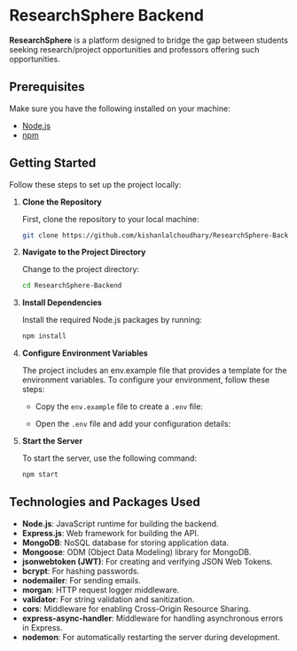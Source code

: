 # ResearchSphere Backend

**ResearchSphere** is a platform designed to bridge the gap between students seeking research/project opportunities and professors offering such opportunities.

## Prerequisites

Make sure you have the following installed on your machine:

- [Node.js](https://nodejs.org/)
- [npm](https://www.npmjs.com/)

## Getting Started

Follow these steps to set up the project locally:

1. **Clone the Repository**

   First, clone the repository to your local machine:

   ```bash
   git clone https://github.com/kishanlalchoudhary/ResearchSphere-Backend.git

2. **Navigate to the Project Directory**

   Change to the project directory:

   ```bash
   cd ResearchSphere-Backend

3. **Install Dependencies**

   Install the required Node.js packages by running:

   ```bash
   npm install

4. **Configure Environment Variables**

   The project includes an env.example file that provides a template for the environment variables. To configure your environment, follow these steps:

   - Copy the `env.example` file to create a `.env` file:

   - Open the `.env` file and add your configuration details:

5. **Start the Server**

   To start the server, use the following command:

   ```bash
   npm start

## Technologies and Packages Used

- **Node.js**: JavaScript runtime for building the backend.
- **Express.js**: Web framework for building the API.
- **MongoDB**: NoSQL database for storing application data.
- **Mongoose**: ODM (Object Data Modeling) library for MongoDB.
- **jsonwebtoken (JWT)**: For creating and verifying JSON Web Tokens.
- **bcrypt**: For hashing passwords.
- **nodemailer**: For sending emails.
- **morgan**: HTTP request logger middleware.
- **validator**: For string validation and sanitization.
- **cors**: Middleware for enabling Cross-Origin Resource Sharing.
- **express-async-handler**: Middleware for handling asynchronous errors in Express.
- **nodemon**: For automatically restarting the server during development.
